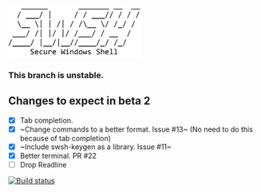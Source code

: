 <img src=".images/ascii-swsh.png" width="auto" height="100px"/>

### This branch is **unstable**.

## Changes to expect in beta 2
- [x] Tab completion.
- [x] ~Change commands to a better format. Issue #13~ (No need to do this because of tab completion)
- [x] ~Include swsh-keygen as a library. Issue #11~
- [x] Better terminal. PR #22
- [ ] Drop Readline

[![Build status](https://ci.appveyor.com/api/projects/status/s8ingehivcjcp084/branch/unstable?svg=true)](https://ci.appveyor.com/project/muhammadmuzzammil1998/swsh/branch/unstable)
